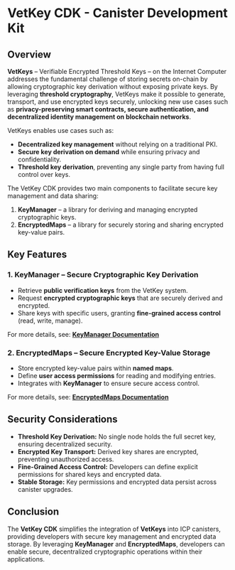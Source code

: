 # VetKey CDK - Canister Development Kit

## Overview
**VetKeys** – Verifiable Encrypted Threshold Keys – on the Internet Computer addresses the fundamental challenge of storing secrets on-chain by allowing cryptographic key derivation without exposing private keys. By leveraging **threshold cryptography**, VetKeys make it possible to generate, transport, and use encrypted keys securely, unlocking new use cases such as **privacy-preserving smart contracts, secure authentication, and decentralized identity management on blockchain networks**.

VetKeys enables use cases such as:
- **Decentralized key management** without relying on a traditional PKI.
- **Secure key derivation on demand** while ensuring privacy and confidentiality.
- **Threshold key derivation**, preventing any single party from having full control over keys.

The VetKey CDK provides two main components to facilitate secure key management and data sharing:
1. **KeyManager** – a library for deriving and managing encrypted cryptographic keys.
2. **EncryptedMaps** – a library for securely storing and sharing encrypted key-value pairs.

## Key Features

### **1. KeyManager** – Secure Cryptographic Key Derivation
- Retrieve **public verification keys** from the VetKey system.
- Request **encrypted cryptographic keys** that are securely derived and encrypted.
- Share keys with specific users, granting **fine-grained access control** (read, write, manage).

For more details, see: **[KeyManager Documentation](./key_manager/README.md)**

### **2. EncryptedMaps** – Secure Encrypted Key-Value Storage
- Store encrypted key-value pairs within **named maps**.
- Define **user access permissions** for reading and modifying entries.
- Integrates with **KeyManager** to ensure secure access control.

For more details, see: **[EncryptedMaps Documentation](./encrypted_maps/README.md)**

## Security Considerations
- **Threshold Key Derivation:** No single node holds the full secret key, ensuring decentralized security.
- **Encrypted Key Transport:** Derived key shares are encrypted, preventing unauthorized access.
- **Fine-Grained Access Control:** Developers can define explicit permissions for shared keys and encrypted data.
- **Stable Storage:** Key permissions and encrypted data persist across canister upgrades.

## Conclusion
The **VetKey CDK** simplifies the integration of **VetKeys** into ICP canisters, providing developers with secure key management and encrypted data storage. By leveraging **KeyManager** and **EncryptedMaps**, developers can enable secure, decentralized cryptographic operations within their applications.

